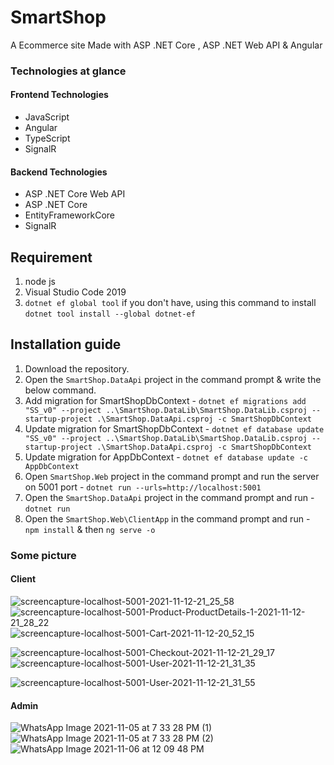 # SmartShop
A Ecommerce site  Made with ASP .NET Core , ASP .NET Web API & Angular

### Technologies at glance
#### Frontend Technologies
- JavaScript
- Angular
- TypeScript
- SignalR

#### Backend Technologies
- ASP .NET Core Web API
- ASP .NET Core
- EntityFrameworkCore
- SignalR


## Requirement
1. node js
2. Visual Studio Code 2019
3. `dotnet ef global tool` if you don't have, using this command to install `dotnet tool install --global dotnet-ef`

## Installation guide
1. Download the repository.
2. Open the `SmartShop.DataApi` project in the command prompt & write the below command.
3. Add  migration for SmartShopDbContext - `dotnet ef migrations add "SS_v0" --project ..\SmartShop.DataLib\SmartShop.DataLib.csproj --startup-project .\SmartShop.DataApi.csproj -c SmartShopDbContext`
4. Update migration for SmartShopDbContext - `dotnet ef database update "SS_v0" --project ..\SmartShop.DataLib\SmartShop.DataLib.csproj --startup-project .\SmartShop.DataApi.csproj -c SmartShopDbContext`
5. Update migration for AppDbContext - `dotnet ef database update -c AppDbContext `
6. Open `SmartShop.Web` project in the command prompt and run the server on 5001 port - `dotnet run --urls=http://localhost:5001`
6. Open the `SmartShop.DataApi` project in the command prompt and run - `dotnet run`
7. Open the `SmartShop.Web\ClientApp`  in the command prompt and run - `npm install` & then `ng serve -o`

### Some picture
#### Client
![screencapture-localhost-5001-2021-11-12-21_25_58](https://user-images.githubusercontent.com/18288587/141492536-17b0263a-873b-41e8-b2ed-1b8b2a4d4124.png)
![screencapture-localhost-5001-Product-ProductDetails-1-2021-11-12-21_28_22](https://user-images.githubusercontent.com/18288587/141507410-d1042d31-c6e0-4613-9b79-ccb30d2ff96d.png)
![screencapture-localhost-5001-Cart-2021-11-12-20_52_15](https://user-images.githubusercontent.com/18288587/141507528-103ebcf4-2475-4637-9079-71c367c9ae11.png)

![screencapture-localhost-5001-Checkout-2021-11-12-21_29_17](https://user-images.githubusercontent.com/18288587/141507573-d7b67581-849d-44dc-94a4-76ed733d510a.png)
![screencapture-localhost-5001-User-2021-11-12-21_31_35](https://user-images.githubusercontent.com/18288587/141507603-caad1d99-8c20-4026-8b0b-70a089b9ff33.png)

![screencapture-localhost-5001-User-2021-11-12-21_31_55](https://user-images.githubusercontent.com/18288587/141507624-ffa4a5fc-df13-47eb-8176-0e89b1f2bf06.png)

#### Admin

![WhatsApp Image 2021-11-05 at 7 33 28 PM (1)](https://user-images.githubusercontent.com/18288587/140632944-915ced62-0684-45ed-bdf9-272bc19558f4.jpeg)
![WhatsApp Image 2021-11-05 at 7 33 28 PM (2)](https://user-images.githubusercontent.com/18288587/140632952-4dde4a95-c1ca-4781-b2bd-7684141d2bb0.jpeg)
![WhatsApp Image 2021-11-06 at 12 09 48 PM](https://user-images.githubusercontent.com/18288587/140632956-a04dbfaa-5ffa-4357-8c9d-41e732fcd741.jpeg)


